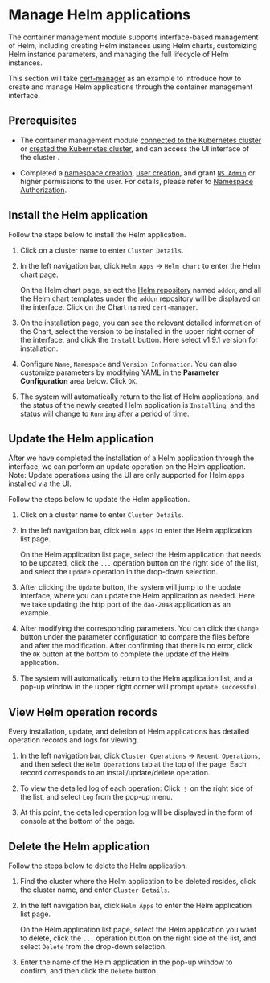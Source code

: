 # Manage Helm applications

The container management module supports interface-based management of Helm, including creating Helm instances using Helm charts, customizing Helm instance parameters, and managing the full lifecycle of Helm instances.

This section will take [cert-manager](https://cert-manager.io/docs/) as an example to introduce how to create and manage Helm applications through the container management interface.

## Prerequisites

- The container management module [connected to the Kubernetes cluster](../clusters/integrate-cluster.md) or [created the Kubernetes cluster](../clusters/create-cluster.md), and can access the UI interface of the cluster .

- Completed a [namespace creation](../namespaces/createns.md), [user creation](../../../ghippo/user-guide/access-control/user.md), and grant [`NS Admin`](../permissions/permission-brief.md#ns-admin) or higher permissions to the user. For details, please refer to [Namespace Authorization](../permissions/cluster-ns-auth.md).

## Install the Helm application

Follow the steps below to install the Helm application.

1. Click on a cluster name to enter `Cluster Details`.

     

2. In the left navigation bar, click `Helm Apps` -> `Helm chart` to enter the Helm chart page.

     On the Helm chart page, select the [Helm repository](helm-repo.md) named `addon`, and all the Helm chart templates under the `addon` repository will be displayed on the interface.
     Click on the Chart named `cert-manager`.

     

3. On the installation page, you can see the relevant detailed information of the Chart, select the version to be installed in the upper right corner of the interface, and click the `Install` button. Here select v1.9.1 version for installation.

     

4. Configure `Name`, `Namespace` and `Version Information`. You can also customize parameters by modifying YAML in the **Parameter Configuration** area below. Click `OK`.

     

5. The system will automatically return to the list of Helm applications, and the status of the newly created Helm application is `Installing`, and the status will change to `Running` after a period of time.

     

## Update the Helm application

After we have completed the installation of a Helm application through the interface, we can perform an update operation on the Helm application. Note: Update operations using the UI are only supported for Helm apps installed via the UI.

Follow the steps below to update the Helm application.

1. Click on a cluster name to enter `Cluster Details`.

     

2. In the left navigation bar, click `Helm Apps` to enter the Helm application list page.

     On the Helm application list page, select the Helm application that needs to be updated, click the `...` operation button on the right side of the list, and select the `Update` operation in the drop-down selection.

     

3. After clicking the `Update` button, the system will jump to the update interface, where you can update the Helm application as needed. Here we take updating the http port of the `dao-2048` application as an example.

     

4. After modifying the corresponding parameters. You can click the `Change` button under the parameter configuration to compare the files before and after the modification. After confirming that there is no error, click the `OK` button at the bottom to complete the update of the Helm application.

     

5. The system will automatically return to the Helm application list, and a pop-up window in the upper right corner will prompt `update successful`.

     

## View Helm operation records

Every installation, update, and deletion of Helm applications has detailed operation records and logs for viewing.

1. In the left navigation bar, click `Cluster Operations` -> `Recent Operations`, and then select the `Helm Operations` tab at the top of the page. Each record corresponds to an install/update/delete operation.

     

2. To view the detailed log of each operation: Click `⋮` on the right side of the list, and select `Log` from the pop-up menu.

     

3. At this point, the detailed operation log will be displayed in the form of console at the bottom of the page.

     

## Delete the Helm application

Follow the steps below to delete the Helm application.

1. Find the cluster where the Helm application to be deleted resides, click the cluster name, and enter `Cluster Details`.

     

2. In the left navigation bar, click `Helm Apps` to enter the Helm application list page.

     On the Helm application list page, select the Helm application you want to delete, click the `...` operation button on the right side of the list, and select `Delete` from the drop-down selection.

     

3. Enter the name of the Helm application in the pop-up window to confirm, and then click the `Delete` button.

     